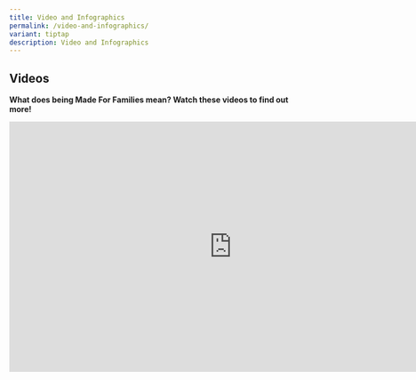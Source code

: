 ```yaml
---
title: Video and Infographics
permalink: /video-and-infographics/
variant: tiptap
description: Video and Infographics
---
```

<h2><strong>Videos</strong></h2>
<p><strong>What does being Made For Families mean? Watch these videos to find out more!</strong>
</p>
<div class="iframe-wrapper">
<iframe height="450" width="800" allowfullscreen="true" frameborder="0" src="https://www.youtube.com/embed/ZDgcM6ESqL0?si=Yq5ErTChs9urrMtd"></iframe>
</div>
<p></p>
